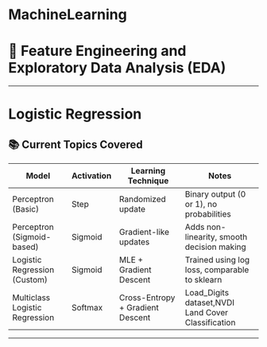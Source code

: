 # MachineLearning
# 🧠 Feature Engineering and Exploratory Data Analysis (EDA)
----------------------------------------------------------------------------------------------------------------------------------
# Logistic Regression 
## 📚 Current Topics Covered
| Model                         | Activation | Learning Technique        | Notes                                                   |
|------------------------------|------------|---------------------------|---------------------------------------------------------|
| Perceptron (Basic)           | Step       | Randomized update         | Binary output (0 or 1), no probabilities                |
| Perceptron (Sigmoid-based)   | Sigmoid    | Gradient-like updates     | Adds non-linearity, smooth decision making              |
| Logistic Regression (Custom) | Sigmoid    | MLE + Gradient Descent    | Trained using log loss, comparable to sklearn           |
| Multiclass Logistic Regression | Softmax   | Cross-Entropy + Gradient Descent | Load_Digits dataset,NVDI Land Cover Classification |

---
